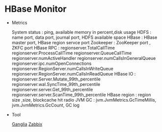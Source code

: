 # HBase Monitor
  
  - Metrics
	
	System status : ping, available memory in percent,disk usage
	HDFS          : name port, data port, journal port, HDFS available space
    HBase         : HBase master port, HBase region servce port	
	Zookeeper 	  : ZooKeeper port , ZKFC port
	HBase RPC     : regionserver.TotalCallTime
	                regionserver.ProcessCallTime
					regionserver.QueueCallTime
					regionserver.numActiveHandler
					regionserver.numCallsInGeneralQueue
					regionserver.ipc.numOpenConnections
					regionserver.RegionServer.numCallsInWriteQueue
					regionserver.RegionServer.numCallsInReadQueue
	HBase IO      : regionserver.Server.Mutate_99th_percentile
	                regionserver.wal.SyncTime_99th_percentile
					regionserver.server.Get_99th_percentile
					regionserver.server.ScanTime_99th_percentile
	HBase region  : region size ,size, blockcache hit radio
	JVM GC        : jvm.JvmMetrics.GcTimeMillis, jvm.JvmMetrics.GcCount, GC log
	
  - Tool
  
    [Ganglia]()
    [Zabbix]()